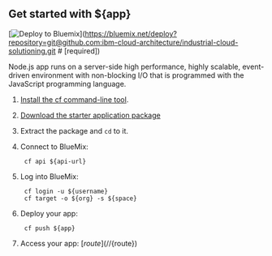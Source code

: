 Get started with ${app}
-----------------------------------
[![Deploy to Bluemix](https://bluemix.net/deploy/button.png)](https://bluemix.net/deploy?repository=git@github.com:ibm-cloud-architecture/industrial-cloud-solutioning.git # [required])

Node.js app runs on a server-side high performance, highly scalable, event-driven environment with non-blocking I/O that is programmed with the JavaScript programming language.

1. [Install the cf command-line tool](${doc-url}/redirect.jsp?name=cf-instructions).
2. [Download the starter application package](${ace-url}/rest/apps/${app-guid}/starter-download)
3. Extract the package and `cd` to it.
4. Connect to BlueMix:

		cf api ${api-url}

5. Log into BlueMix:

		cf login -u ${username}
		cf target -o ${org} -s ${space}

6. Deploy your app:

		cf push ${app}

7. Access your app: [${route}](//${route})

